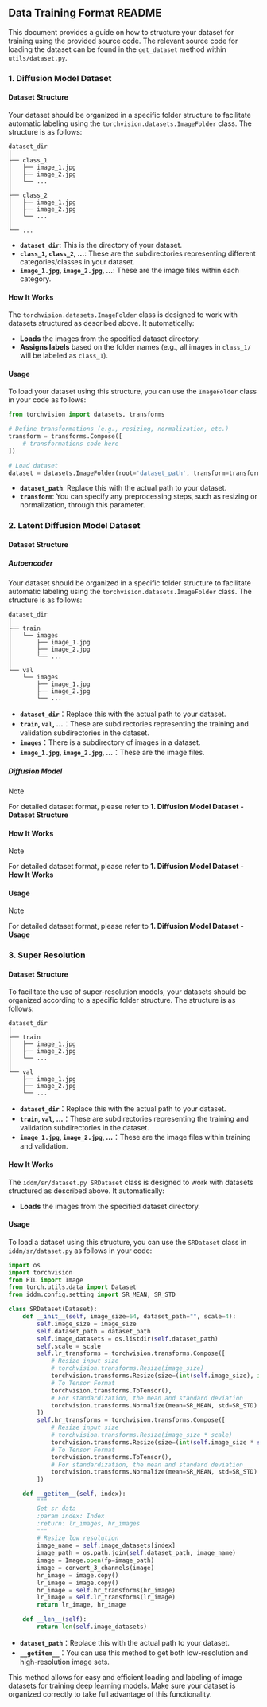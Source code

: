 ## Data Training Format README

This document provides a guide on how to structure your dataset for training using the provided source code. The relevant source code for loading the dataset can be found in the `get_dataset` method within `utils/dataset.py`.

### 1. Diffusion Model Dataset

#### Dataset Structure

Your dataset should be organized in a specific folder structure to facilitate automatic labeling using the `torchvision.datasets.ImageFolder` class. The structure is as follows:

```
dataset_dir
│
├── class_1
│   ├── image_1.jpg
│   ├── image_2.jpg
│   └── ...
│
├── class_2
│   ├── image_1.jpg
│   ├── image_2.jpg
│   └── ...
│
└── ...
```

- **`dataset_dir`**: This is the directory of your dataset.
- **`class_1`, `class_2`, ...**: These are the subdirectories representing different categories/classes in your dataset.
- **`image_1.jpg`, `image_2.jpg`, ...**: These are the image files within each category.

#### How It Works

The `torchvision.datasets.ImageFolder` class is designed to work with datasets structured as described above. It automatically:

- **Loads** the images from the specified dataset directory.
- **Assigns labels** based on the folder names (e.g., all images in `class_1/` will be labeled as `class_1`).

#### Usage

To load your dataset using this structure, you can use the `ImageFolder` class in your code as follows:

```python
from torchvision import datasets, transforms

# Define transformations (e.g., resizing, normalization, etc.)
transform = transforms.Compose([
    # transformations code here
])

# Load dataset
dataset = datasets.ImageFolder(root='dataset_path', transform=transform)
```

- **`dataset_path`**: Replace this with the actual path to your dataset.
- **`transform`**: You can specify any preprocessing steps, such as resizing or normalization, through this parameter.



### 2. Latent Diffusion Model Dataset

#### Dataset Structure

##### Autoencoder

Your dataset should be organized in a specific folder structure to facilitate automatic labeling using the `torchvision.datasets.ImageFolder` class. The structure is as follows:

```
dataset_dir
│
├── train
│   └── images
│       ├── image_1.jpg
│       ├── image_2.jpg
│       └── ...
│
└── val
    └── images
        ├── image_1.jpg
        ├── image_2.jpg
        └── ...
```

- **`dataset_dir`**：Replace this with the actual path to your dataset.
- **`train`, `val`, ...**：These are subdirectories representing the training and validation subdirectories in the dataset.
- **`images`**：There is a subdirectory of images in a dataset.
- **`image_1.jpg`, `image_2.jpg`, ...**：These are the image files.

#####  Diffusion Model

> [!NOTE]
>
> For detailed dataset format, please refer to **1. Diffusion Model Dataset - Dataset Structure**


#### How It Works

> [!NOTE]
>
> For detailed dataset format, please refer to **1. Diffusion Model Dataset - How It Works**


#### Usage

> [!NOTE]
>
> For detailed dataset format, please refer to **1. Diffusion Model Dataset - Usage**



### 3. Super Resolution

#### Dataset Structure

To facilitate the use of super-resolution models, your datasets should be organized according to a specific folder structure. The structure is as follows:

```
dataset_dir
│
├── train
│   ├── image_1.jpg
│   ├── image_2.jpg
│   └── ...
│
└── val
    ├── image_1.jpg
    ├── image_2.jpg
    └── ...
```

- **`dataset_dir`**：Replace this with the actual path to your dataset.
- **`train`, `val`, ...**：These are subdirectories representing the training and validation subdirectories in the dataset.
- **`image_1.jpg`, `image_2.jpg`, ...**：These are the image files within training and validation.

#### How It Works

The `iddm/sr/dataset.py SRDataset` class is designed to work with datasets structured as described above. It automatically:

- **Loads** the images from the specified dataset directory.

#### Usage

To load a dataset using this structure, you can use the `SRDataset` class in `iddm/sr/dataset.py` as follows in your code:

```python
import os
import torchvision
from PIL import Image
from torch.utils.data import Dataset
from iddm.config.setting import SR_MEAN, SR_STD

class SRDataset(Dataset):
    def __init__(self, image_size=64, dataset_path="", scale=4):
        self.image_size = image_size
        self.dataset_path = dataset_path
        self.image_datasets = os.listdir(self.dataset_path)
        self.scale = scale
        self.lr_transforms = torchvision.transforms.Compose([
            # Resize input size
            # torchvision.transforms.Resize(image_size)
            torchvision.transforms.Resize(size=(int(self.image_size), int(self.image_size))),
            # To Tensor Format
            torchvision.transforms.ToTensor(),
            # For standardization, the mean and standard deviation
            torchvision.transforms.Normalize(mean=SR_MEAN, std=SR_STD)
        ])
        self.hr_transforms = torchvision.transforms.Compose([
            # Resize input size
            # torchvision.transforms.Resize(image_size * scale)
            torchvision.transforms.Resize(size=(int(self.image_size * self.scale), int(self.image_size * self.scale))),
            # To Tensor Format
            torchvision.transforms.ToTensor(),
            # For standardization, the mean and standard deviation
            torchvision.transforms.Normalize(mean=SR_MEAN, std=SR_STD)
        ])

    def __getitem__(self, index):
        """
        Get sr data
        :param index: Index
        :return: lr_images, hr_images
        """
        # Resize low resolution
        image_name = self.image_datasets[index]
        image_path = os.path.join(self.dataset_path, image_name)
        image = Image.open(fp=image_path)
        image = convert_3_channels(image)
        hr_image = image.copy()
        lr_image = image.copy()
        hr_image = self.hr_transforms(hr_image)
        lr_image = self.lr_transforms(lr_image)
        return lr_image, hr_image

    def __len__(self):
        return len(self.image_datasets)
```

- **`dataset_path`**：Replace this with the actual path to your dataset.
- **`__getitem__`**：You can use this method to get both low-resolution and high-resolution image sets.



This method allows for easy and efficient loading and labeling of image datasets for training deep learning models. Make sure your dataset is organized correctly to take full advantage of this functionality.
